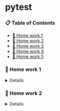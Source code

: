 # pytest

### 📋 Table of Contents #

- [🎯 Home work 1](#-home-work-1)
- [🎯 Home work 2](#-home-work-2)
- [🎯 Home work 3](#-home-work-3)
- [🎯 Home work 4](#-home-work-4)
- [🎯 Home work 5](#-home-work-5)


### 🎯 Home work 1 

<details>

**Task description**

```bash
  Создать файл simple_math.py и напишите в нем следующий класс:
  
  class SimpleMath:
  # Класс с простыми математическими операциями
  
  def squre(self, x):
    # Возвращает квадрат числа
    return x * x
  
  def cube(self, x):
    # Возвращает куб числа
    return x * x * x
```
**Задание**

- Написать unit-тесты для класса SimpleMath.py
- Инструкция: 1) Создать файл test_simple_math.py. 2) Напишите в нем тесты для методов square и cube. 3) Проверьте корректность работы методов для разных значений (например, положительных, отрицательных и нуля)


**Пример ожидаемого поведения**

- Метод square(2) должен возвращать 4.
- Метод cube(-3) должен возвращать -27.

</details>

### 🎯 Home work 2

<details>

**Задание**

Написать скрипт, который:
Открывает в браузере Firefox (любой сайт).

Переходит в любой из раздел, имеющийся на сайте.

Делает скриншот этой секции страницы

</details>